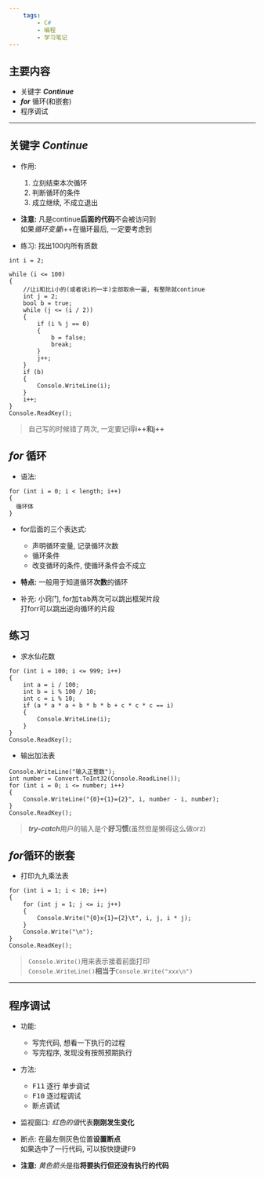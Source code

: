 ```yaml
---
    tags:
        - C#
        - 编程
        - 学习笔记
---
```


## 主要内容
- 关键字 ***Continue***
- ***for*** 循环(和嵌套)
- 程序调试
- - -

## 关键字 ***Continue***
- 作用: 
  1. 立刻结束本次循环
  2. 判断循环的条件
  3. 成立继续, 不成立退出

- **注意:** 凡是continue**后面的代码**不会被访问到  
  如果*循环变量*i++在循环最后, 一定要考虑到

- 练习: 找出100内所有质数
```
int i = 2;

while (i <= 100)
{
    //让i和比i小的(或者说i的一半)全部取余一遍, 有整除就continue
    int j = 2;
    bool b = true;
    while (j <= (i / 2))
    {
        if (i % j == 0)
        {
            b = false;
            break;
        }
        j++;
    }
    if (b)
    {
        Console.WriteLine(i);
    }
    i++;
}
Console.ReadKey();
```
> 自己写的时候错了两次, 一定要记得**i++和j++**

## ***for*** 循环
- 语法:
```
for (int i = 0; i < length; i++)
{
  循环体
}
``` 

- for后面的三个表达式:
  + 声明循环变量, 记录循环次数
  + 循环条件
  + 改变循环的条件, 使循环条件会不成立

- **特点:** 一般用于知道循环**次数**的循环 
- 补充: 小窍门, for加<kbd>tab</kbd>两次可以跳出框架片段  
  打forr可以跳出逆向循环的片段

## 练习
- 求水仙花数
```
for (int i = 100; i <= 999; i++)
{
    int a = i / 100;
    int b = i % 100 / 10;
    int c = i % 10;
    if (a * a * a + b * b * b + c * c * c == i)
    {
        Console.WriteLine(i);
    }
}
Console.ReadKey();
```

- 输出加法表
```
Console.WriteLine("输入正整数");
int number = Convert.ToInt32(Console.ReadLine());
for (int i = 0; i <= number; i++)
{
    Console.WriteLine("{0}+{1}={2}", i, number - i, number);
}
Console.ReadKey();
```
> ***try-catch***用户的输入是个**好习惯**(虽然但是懒得这么做orz)

## ***for***循环的嵌套
- 打印九九乘法表

```
for (int i = 1; i < 10; i++)
{
    for (int j = 1; j <= i; j++)
    {
        Console.Write("{0}x{1}={2}\t", i, j, i * j);
    }
    Console.Write("\n");
}
Console.ReadKey();
```
> `Console.Write()`用来表示接着前面打印  
> `Console.WriteLine()`**相当于**`Console.Write("xxx\n")`

---
## 程序调试
- 功能:
  + 写完代码, 想看一下执行的过程
  + 写完程序, 发现没有按照预期执行

- 方法:
  + <kbd>F11</kbd> 逐行 单步调试
  + <kbd>F10</kbd> 逐过程调试
  + 断点调试

- 监视窗口: *红色的值*代表**刚刚发生变化**

- 断点: 在最左侧灰色位置**设置断点**  
  如果选中了一行代码, 可以按快捷键<kbd>F9</kbd>
- **注意:** *黄色箭头*是指**将要执行但还没有执行的代码**